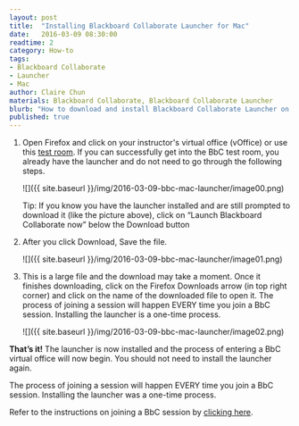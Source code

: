 ```yaml
---
layout: post
title:  "Installing Blackboard Collaborate Launcher for Mac"
date:   2016-03-09 08:30:00
readtime: 2
category: How-to
tags:
- Blackboard Collaborate
- Launcher
- Mac
author: Claire Chun
materials: Blackboard Collaborate, Blackboard Collaborate Launcher
blurb: "How to download and install Blackboard Collaborate Launcher on a Mac."
published: true
---
```

1. Open Firefox and click on your instructor's virtual office (vOffice) or use this [test room](<http://tinyurl.com/uh-bbc>). If you can successfully get into the BbC test room, you already have the launcher and do not need to go through the following steps.

    ![]({{ site.baseurl }}/img/2016-03-09-bbc-mac-launcher/image00.png)

    Tip: If you know you have the launcher installed and are still prompted to download it (like the picture above), click on “Launch Blackboard Collaborate now” below the Download button

2. After you click Download, Save the file.

    ![]({{ site.baseurl }}/img/2016-03-09-bbc-mac-launcher/image01.png)

3. This is a large file and the download may take a moment. Once it finishes downloading, click on the Firefox Downloads arrow (in top right corner) and click on the name of the downloaded file to open it. The process of joining a session will happen EVERY time you join a BbC session. Installing the launcher is a one-time process.

    ![]({{ site.baseurl }}/img/2016-03-09-bbc-mac-launcher/image02.png)

**That’s it!** The launcher is now installed and the process of entering a BbC virtual office will now begin.  You should not need to install the launcher again.

The process of joining a session will happen EVERY time you join a BbC session. Installing the launcher was a one-time process.

Refer to the instructions on joining a BbC session by [clicking here](https://assist.coe.hawaii.edu/how-to/2016/06/15/bbc-mac-join.html).
